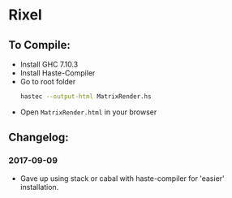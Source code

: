 # Rixel

## To Compile:
- Install GHC 7.10.3 
- Install Haste-Compiler
- Go to root folder
  ```sh
  hastec --output-html MatrixRender.hs
  ```
- Open `MatrixRender.html` in your browser

## Changelog:
### 2017-09-09 
- Gave up using stack or cabal with haste-compiler for 'easier' installation.

